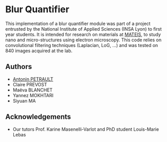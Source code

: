 # Blur Quantifier

This implementation of a blur quantifier module was part of a project entrusted by the National Institute of Applied Sciences (INSA Lyon) to first year students.
It is intended for research on materials at [MATEIS](https://mateis.insa-lyon.fr/), to study nano and micro-structures using electron microscopy.
This code relies on convolutional filtering techniques (Laplacian, LoG, ...) and was tested on 840 images acquired at the lab.
## Authors

- [Antonin PETRAULT](https://www.github.com/hiroap)
- Claire PREVOST
- Maëva BLANCHET
- Yannez MOKHTARI
- Siyuan MA


## Acknowledgements

 - Our tutors Prof. Karine Masenelli-Varlot and PhD student Louis-Marie Lebas
